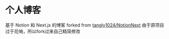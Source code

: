 # 个人博客
基于 Notion 和 Next.js 的博客
forked from [tangly1024/NotionNext](https://github.com/tangly1024/NotionNext)
由于原项目过于花哨，所以fork过来自己精简修改
